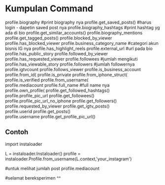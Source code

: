 # Kumpulan Command

profile.biography #print biography nya
profile.get_saved_posts() #harus login - dapetin saved post nya
profile.biography_hashtags #print hashtag yg ada di bio
profile.get_similar_accounts()
profile.biography_mentions
profile.get_tagged_posts()
profile.blocked_by_viewer
profile.has_blocked_viewer
profile.business_category_name #categori akun bisnis IG nya
profile.has_highlight_reels
profile.external_url #url pada bio
profile.has_public_story
profile.followed_by_viewer
profile.has_requested_viewer
profile.followees #jumlah mengikuti
profile.has_viewable_story
profile.followers #jumlah followernya
profile.igtvcount
profile.follows_viewer
profile.is_business_account
profile.from_id(
profile.is_private
profile.from_iphone_struct(       
profile.is_verified
profile.from_username(             
profile.mediacount
profile.full_name #full name nya      
profile.own_profile(
profile.get_followed_hashtags()    
profile.profile_pic_url
profile.get_followees()            
profile.profile_pic_url_no_iphone
profile.get_followers()            
profile.requested_by_viewer
profile.get_igtv_posts()           
profile.userid
profile.get_posts()                
profile.username
profile.get_profile_pic_url()      


## Contoh

import instaloader

L = instaloader.Instaloader()
profile = instaloader.Profile.from_username(L.context,'your_instagram')

#untuk melihat jumlah post
profile.mediacount

#selamat bereksperimen ^^